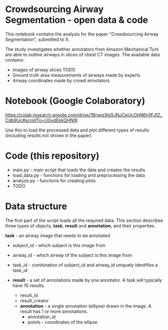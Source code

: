 # Crowdsourcing Airway Segmentation - open data & code

This notebook contains the analysis for the paper "Crowdsourcing Airway Segmentation", submitted to X. 

The study investigates whether annotators from Amazon Mechanical Turk are able to outline airways in slices of chest CT images. The available data contains:

* Images of airway slices TODO
* Ground truth area measurements of airways made by experts
* Airway coordinates made by crowd annotators 

# Notebook (Google Colaboratory) 

https://colab.research.google.com/drive/1Bnwg3tg5JNJCpUcOhN6h0FJfZ_Cdb9Uc#scrollTo=UGvdEkkQHNI9

Use this to load the processed data and plot different types of results (including results not shown in the paper)


# Code (this repository)

* main.py - main script that loads the data and creates the results
* load_data.py - functions for loading and preprocessing the data
* analyze.py - functions for creating plots 
* TODO


# Data structure

The first part of the script loads all the required data. This section describes three types of objects, **task**, **result** and **annotation**, and their properties. 

**task** - an airway image that needs to be annotated

* subject_id - which subject is this image from
* airway_id - which airway of the subject is this image from
* task_id - combination of subject_id and airway_id uniquely identifies a task_id

* **result** - a set of annotations made by one annotator. A task will typically have 10 results. 
  * result_id
  * result_creator 
  * **annotation** - a single annotation (ellipse) drawn in the image. A result has 1 or more annotations. 
    * annotation_id 
    * points - coordinates of the ellipse

